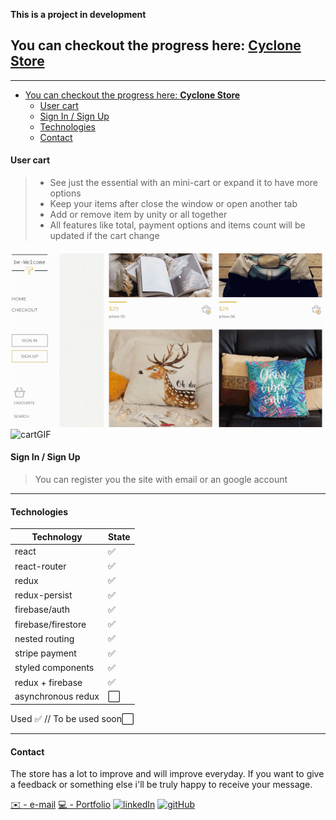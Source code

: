 **This is a project in development**

## You can checkout the progress here: **[Cyclone Store](https://cyclonestore.netlify.app)**

---

- [You can checkout the progress here: **Cyclone Store**](#you-can-checkout-the-progress-here-cyclone-store)
    - [User cart](#user-cart)
    - [Sign In / Sign Up](#sign-in--sign-up)
    - [Technologies](#technologies)
    - [Contact](#contact)

#### User cart

> - See just the essential with an mini-cart or expand it to have more options
> - Keep your items after close the window or open another tab
> - Add or remove item by unity or all together
> - All features like total, payment options and items count will be updated if the cart change

####

![cartGIF](./src/assets/icons/ezgif.com-optimize1.gif)
<img src="/elizioNeto22/be-Welcome/raw/master/src/assets/icons/ezgif.com-optimize.gif" alt="cartGIF" style="max-width:100%">

#### Sign In / Sign Up

> You can register you the site with email or an google account

---

#### Technologies

| Technology         | State |
| ------------------ | ----- |
| react              | ✅    |
| react-router       | ✅    |
| redux              | ✅    |
| redux-persist      | ✅    |
| firebase/auth      | ✅    |
| firebase/firestore | ✅    |
| nested routing     | ✅    |
| stripe payment     | ✅    |
| styled components  | ✅    |
| redux + firebase   | ✅    |
| asynchronous redux | ⬜    |

Used ✅ // To be used soon⬜

---

#### Contact

The store has a lot to improve and will improve everyday.
If you want to give a feedback or something else i'll be truly happy to receive your message.

[✉️ - e-mail](elizioNeto@protonmail.com)
[💻 - Portfolio](elizionetoportfolio.netlify.app/)
[![linkedIn](https://img.icons8.com/color/25/000000/linkedin.png)](https://www.linkedin.com/in/elizioneto)
[![gitHub](https://img.icons8.com/ios-glyphs/25/000000/github.png)](https://github.com/elizioNeto22)
